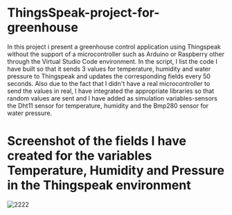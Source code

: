 # ThingsSpeak-project-for-greenhouse
In this project i present a greenhouse control application using Thingspeak without the support of a microcontroller such as Arduino or Raspberry other through the Virtual Studio Code environment. In the script, I list the code I have built so that it sends 3 values for temperature, humidity and water pressure to Thingspeak and updates the corresponding fields every 50 seconds. Also due to the fact that I didn't have a real microcontroller to send the values in real, I have integrated the appropriate libraries so that random values are sent and I have added as simulation variables-sensors the Dht11 sensor for temperature, humidity and the Bmp280 sensor for water pressure.   

# Screenshot of the fields I have created for the variables Temperature, Humidity and Pressure in the Thingspeak environment
![2222](https://github.com/user-attachments/assets/2289a3d7-1aa6-4b9e-99af-346f0662d8f1)
